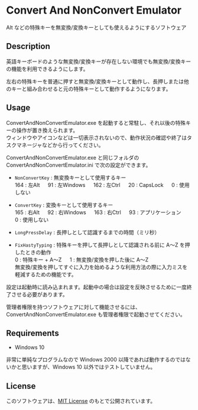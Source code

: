 Convert And NonConvert Emulator
====

Alt などの特殊キーを無変換/変換キーとしても使えるようにするソフトウェア


## Description

英語キーボードのような無変換/変換キーが存在しない環境でも無変換/変換キーの機能を利用できるようにします。

左右の特殊キーを普通に押すと無変換/変換キーとして動作し、長押しまたは他のキーと組み合わせると元の特殊キーとして動作するようになります。


## Usage

ConvertAndNonConvertEmulator.exe を起動すると常駐し、それ以後の特殊キーの操作が置き換えられます。  
ウィンドウやアイコンなどは一切表示されないので、動作状況の確認や終了はタスクマネージャなどから行ってください。

ConvertAndNonConvertEmulator.exe と同じフォルダの ConvertAndNonConvertEmulator.ini で次の設定ができます。

* `NonConvertKey` : 無変換キーとして使用するキー  
  164 : 左Alt &emsp; 91 : 左Windows &emsp; 162 : 左Ctrl &emsp; 20 : CapsLock &emsp; 0 : 使用しない

* `ConvertKey` : 変換キーとして使用するキー  
  165 : 右Alt &emsp; 92 : 右Windows &emsp; 163 : 右Ctrl &emsp; 93 : アプリケーション &emsp; 0 : 使用しない

* `LongPressDelay` : 長押しとして認識するまでの時間（ミリ秒）

* `FixHastyTyping` : 特殊キーを押して長押しとして認識される前に A～Z を押したときの動作  
  0 : 特殊キー + A～Z &emsp; 1 : 無変換/変換を押した後に A～Z  
  無変換/変換を押してすぐに入力を始めるような利用方法の際に入力ミスを軽減するための機能です。

設定は起動時に読み込まれます。起動中の場合は設定を反映させるために一度終了させる必要があります。

管理者権限を持つソフトウェアに対して機能させるには、ConvertAndNonConvertEmulator.exe も管理者権限で起動させてください。


## Requirements

* Windows 10

非常に単純なプログラムなので Windows 2000 以降であれば動作するのではないかと思いますが、Windows 10 以外ではテストしていません。


## License

このソフトウェアは、[MIT License](https://github.com/t-kouyama/ConvertAndNonConvertEmulator/blob/master/LICENSE) のもとで公開されています。
